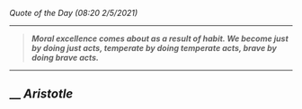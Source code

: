 _Quote of the Day (08:20 2/5/2021)_
___
>**_Moral excellence comes about as a result of habit. We become just by doing just acts, temperate by doing temperate acts, brave by doing brave acts._**
___
## __ **_Aristotle_**